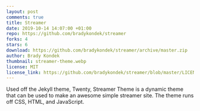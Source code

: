 ```yaml
---
layout: post
comments: true
title: Streamer
date: 2019-10-14 14:07:00 +01:00
repo: https://github.com/bradykondek/streamer
forks: 4
stars: 6
download: https://github.com/bradykondek/streamer/archive/master.zip
author: Brady Kondek
thumbnail: streamer-theme.webp
license: MIT
license_link: https://github.com/bradykondek/streamer/blob/master/LICENSE
---
```


Used off the Jekyll theme, Twenty, Streamer Theme is a dynamic theme that can be used to make an awesome simple streamer site.  The theme runs off CSS, HTML, and JavaScript.

